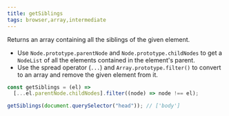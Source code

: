 ```yaml
---
title: getSiblings
tags: browser,array,intermediate
---
```


Returns an array containing all the siblings of the given element.

- Use `Node.prototype.parentNode` and `Node.prototype.childNodes` to get a `NodeList` of all the elements contained in the element's parent.
- Use the spread operator (`...`) and `Array.prototype.filter()` to convert to an array and remove the given element from it.

```js
const getSiblings = (el) =>
  [...el.parentNode.childNodes].filter((node) => node !== el);
```

```js
getSiblings(document.querySelector("head")); // ['body']
```
